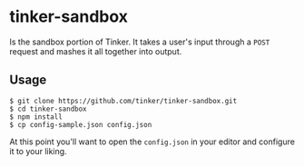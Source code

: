 # tinker-sandbox

Is the sandbox portion of Tinker. It takes a user's input through a `POST`
request and mashes it all together into output.

## Usage

```shell
$ git clone https://github.com/tinker/tinker-sandbox.git
$ cd tinker-sandbox
$ npm install
$ cp config-sample.json config.json
```

At this point you'll want to open the `config.json` in your editor and configure
it to your liking.
